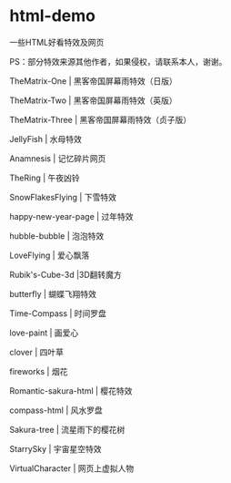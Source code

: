 # html-demo
一些HTML好看特效及网页

PS：部分特效来源其他作者，如果侵权，请联系本人，谢谢。

TheMatrix-One | 黑客帝国屏幕雨特效（日版）

TheMatrix-Two | 黑客帝国屏幕雨特效（英版）

TheMatrix-Three | 黑客帝国屏幕雨特效（贞子版）

JellyFish | 水母特效

Anamnesis | 记忆碎片网页

TheRing | 午夜凶铃

SnowFlakesFlying | 下雪特效

happy-new-year-page | 过年特效

hubble-bubble | 泡泡特效

LoveFlying | 爱心飘落

Rubik's-Cube-3d |3D翻转魔方

butterfly | 蝴蝶飞翔特效

Time-Compass | 时间罗盘

love-paint | 画爱心

clover | 四叶草

fireworks | 烟花

Romantic-sakura-html | 樱花特效

compass-html | 风水罗盘

Sakura-tree | 流星雨下的樱花树

StarrySky | 宇宙星空特效

VirtualCharacter | 网页上虚拟人物
